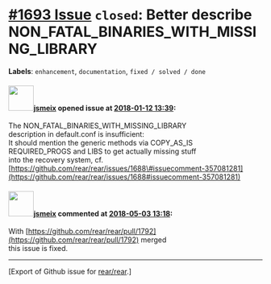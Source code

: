 [\#1693 Issue](https://github.com/rear/rear/issues/1693) `closed`: Better describe NON\_FATAL\_BINARIES\_WITH\_MISSING\_LIBRARY
===============================================================================================================================

**Labels**: `enhancement`, `documentation`, `fixed / solved / done`

#### <img src="https://avatars.githubusercontent.com/u/1788608?u=925fc54e2ce01551392622446ece427f51e2f0ce&v=4" width="50">[jsmeix](https://github.com/jsmeix) opened issue at [2018-01-12 13:39](https://github.com/rear/rear/issues/1693):

The NON\_FATAL\_BINARIES\_WITH\_MISSING\_LIBRARY  
description in default.conf is insufficient:  
It should mention the generic methods via COPY\_AS\_IS  
REQUIRED\_PROGS and LIBS to get actually missing stuff  
into the recovery system, cf.  
[https://github.com/rear/rear/issues/1688\#issuecomment-357081281](https://github.com/rear/rear/issues/1688#issuecomment-357081281)

#### <img src="https://avatars.githubusercontent.com/u/1788608?u=925fc54e2ce01551392622446ece427f51e2f0ce&v=4" width="50">[jsmeix](https://github.com/jsmeix) commented at [2018-05-03 13:18](https://github.com/rear/rear/issues/1693#issuecomment-386292515):

With
[https://github.com/rear/rear/pull/1792](https://github.com/rear/rear/pull/1792)
merged  
this issue is fixed.

------------------------------------------------------------------------

\[Export of Github issue for
[rear/rear](https://github.com/rear/rear).\]
